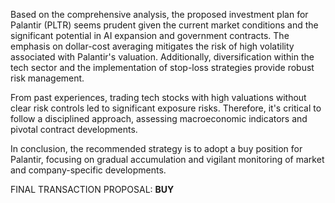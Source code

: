 Based on the comprehensive analysis, the proposed investment plan for Palantir (PLTR) seems prudent given the current market conditions and the significant potential in AI expansion and government contracts. The emphasis on dollar-cost averaging mitigates the risk of high volatility associated with Palantir's valuation. Additionally, diversification within the tech sector and the implementation of stop-loss strategies provide robust risk management.

From past experiences, trading tech stocks with high valuations without clear risk controls led to significant exposure risks. Therefore, it's critical to follow a disciplined approach, assessing macroeconomic indicators and pivotal contract developments.

In conclusion, the recommended strategy is to adopt a buy position for Palantir, focusing on gradual accumulation and vigilant monitoring of market and company-specific developments.

FINAL TRANSACTION PROPOSAL: **BUY**